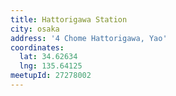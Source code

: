 ```yaml
---
title: Hattorigawa Station
city: osaka
address: '4 Chome Hattorigawa, Yao'
coordinates:
  lat: 34.62634
  lng: 135.64125
meetupId: 27278002
---
```


